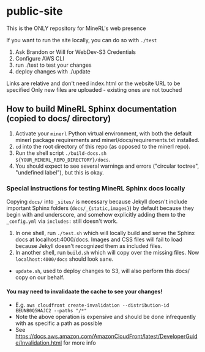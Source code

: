 # public-site
This is the ONLY repository for MineRL's web presence

If you want to run the site locally, you can do so with `./test` 

1) Ask Brandon or Will for WebDev-S3 Credentials
2) Configure AWS CLI
3) run ./test to test your changes
4) deploy changes with ./update

Links are relative and don't need index.html or the website URL to be specified
Only new files are uploaded - existing ones are not touched


## How to build MineRL Sphinx documentation (copied to docs/ directory)
1. Activate your `minerl` Python virtual environment, with both the default minerl package requirements and minerl/docs/requirements.txt installed.
1. `cd` into the root directory of this repo (as opposed to the minerl repo).
1. Run the shell script `./build-docs.sh ${YOUR_MINERL_REPO_DIRECTORY}/docs`.
1. You should expect to see several warnings and errors ("circular toctree", "undefined label"), but this is okay.

### Special instructions for testing MineRL Sphinx docs locally
Copying `docs/` into `_sites/` is necessary
because Jekyll doesn't include important
Sphinx folders (`docs/_{static,images}`) by default
because they begin with and underscore, and somehow explicitly
adding them to the `_config.yml` via `includes:` still doesn't work.

1. In one shell, run `./test.sh` which will locally build and
serve the Sphinx docs at localhost:4000/docs. Images and CSS files
will fail to load because Jekyll doesn't recognized them as included
files.
1. In another shell, run `build.sh` which will copy over the missing files. Now `localhost:4000/docs` should look sane.

* `update.sh`, used to deploy changes to S3, will also perform this docs/ copy on our behalf.

#### You may need to invalidaate the cache to see your changes!
* E.g. `aws cloudfront create-invalidation --distribution-id EEUNB0Q5HAJC2 --paths "/*"`
* Note the above operation is expensive and should be done infrequently with as specific a path as possible
* See https://docs.aws.amazon.com/AmazonCloudFront/latest/DeveloperGuide/Invalidation.html for more info
